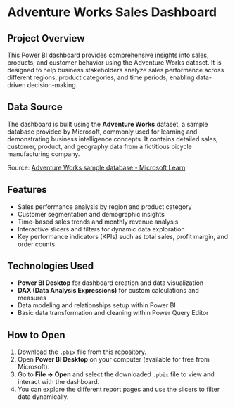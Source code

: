 # Adventure Works Sales Dashboard

## Project Overview  
This Power BI dashboard provides comprehensive insights into sales, products, and customer behavior using the Adventure Works dataset. It is designed to help business stakeholders analyze sales performance across different regions, product categories, and time periods, enabling data-driven decision-making.

## Data Source  
The dashboard is built using the **Adventure Works** dataset, a sample database provided by Microsoft, commonly used for learning and demonstrating business intelligence concepts. It contains detailed sales, customer, product, and geography data from a fictitious bicycle manufacturing company.

Source: [Adventure Works sample database - Microsoft Learn](https://learn.microsoft.com/en-us/sql/samples/adventureworks-install-configure)

## Features  
- Sales performance analysis by region and product category  
- Customer segmentation and demographic insights  
- Time-based sales trends and monthly revenue analysis  
- Interactive slicers and filters for dynamic data exploration  
- Key performance indicators (KPIs) such as total sales, profit margin, and order counts  

## Technologies Used  
- **Power BI Desktop** for dashboard creation and data visualization  
- **DAX (Data Analysis Expressions)** for custom calculations and measures  
- Data modeling and relationships setup within Power BI  
- Basic data transformation and cleaning within Power Query Editor  

## How to Open  
1. Download the `.pbix` file from this repository.  
2. Open **Power BI Desktop** on your computer (available for free from Microsoft).  
3. Go to **File → Open** and select the downloaded `.pbix` file to view and interact with the dashboard.  
4. You can explore the different report pages and use the slicers to filter data dynamically.
